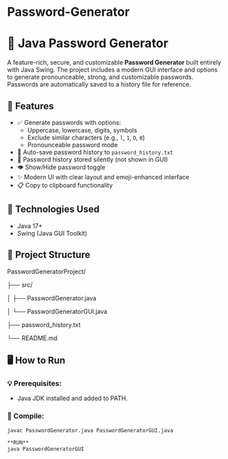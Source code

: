 # Password-Generator
# 🔐 Java Password Generator

A feature-rich, secure, and customizable **Password Generator** built entirely with Java Swing. The project includes a modern GUI interface and options to generate pronounceable, strong, and customizable passwords. Passwords are automatically saved to a history file for reference.

## 🚀 Features

- ✅ Generate passwords with options:
  - Uppercase, lowercase, digits, symbols
  - Exclude similar characters (e.g., `l`, `1`, `O`, `0`)
  - Pronounceable password mode
- 💾 Auto-save password history to `password_history.txt`
- 🔁 Password history stored silently (not shown in GUI)
- 👁 Show/Hide password toggle
- ✨ Modern UI with clear layout and emoji-enhanced interface
- 📋 Copy to clipboard functionality

## 🧰 Technologies Used

- Java 17+
- Swing (Java GUI Toolkit)

## 📁 Project Structure

PasswordGeneratorProject/

├── src/

│ ├── PasswordGenerator.java

│ └── PasswordGeneratorGUI.java

├── password_history.txt

└── README.md


## 🖥️ How to Run

### 💡 Prerequisites:
- Java JDK installed and added to PATH.

### 🔧 Compile:
```bash
javac PasswordGenerator.java PasswordGeneratorGUI.java

**RUN**
java PasswordGeneratorGUI



